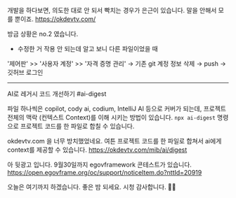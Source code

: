 개발을 하다보면, 의도한 대로 안 되서 빡치는 경우가 은근이 있습니다.
말을 안해서 모를 뿐이죠.
https://okdevtv.com/

방금 상황은 no.2 였습니다.
- 수정한 거 작용 안 되는데 알고 보니 다른 파일이었을 때

'제어판' >> '사용자 계정' >> '자격 증명 관리' → 기존 git 계정 정보 삭제 → push → 깃허브 로그인

---
AI로 레거시 코드 개선하기
#ai-digest

파일 하나씩은 copilot, cody ai, codium, IntelliJ AI 등으로 커버가 되는데, 프로젝트 전체의 맥락 (컨텍스트 Context)를 이해 시키는 방법이 있습니다.
`npx ai-digest` 명령으로 프로젝트 코드를 한 파일로 합칠 수 있습니다.

okdevtv.com 을 너무 방치했었네요.
여튼 프로젝트 코드를 한 파일로 합쳐서 ai에게 context를 제공할 수 있습니다.
https://okdevtv.com/mib/ai/digest


아 뒷광고 입니다.
9월30일까지 egovframework 콘테스트가 있습니다.
https://open.egovframe.org/oc/support/noticeItem.do?nttId=20919

오늘은 여기까지 하겠습니다.
좋은 밤 되세요.
시청 감사합니다. 🙇‍♂️

